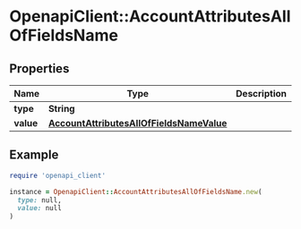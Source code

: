 # OpenapiClient::AccountAttributesAllOfFieldsName

## Properties

| Name | Type | Description | Notes |
| ---- | ---- | ----------- | ----- |
| **type** | **String** |  | [optional] |
| **value** | [**AccountAttributesAllOfFieldsNameValue**](AccountAttributesAllOfFieldsNameValue.md) |  | [optional] |

## Example

```ruby
require 'openapi_client'

instance = OpenapiClient::AccountAttributesAllOfFieldsName.new(
  type: null,
  value: null
)
```

